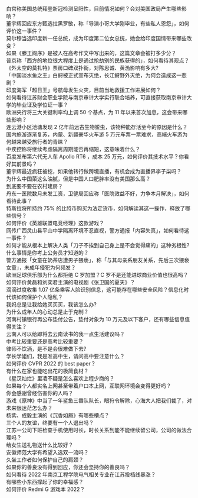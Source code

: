 白宫称美国总统拜登新冠检测呈阳性，目前情况如何？会对美国政局产生哪些影响？  
董宇辉回应东方甄选拉黑罗敏，称「导演小哥大学刚毕业，有些私人恩怨」，如何评价这一事件？  
莫尔穆当选印度新一任总统，成为印度第二位女总统，她会给印度国情带来哪些改变？  
如果《滕王阁序》是被人在高考作文中写出来的，这篇文章会被打多少分？  
普京称「西方的地位很大程度上是通过抢劫别的民族获得的」，如何看待其观点？  
《外太空的莫扎特》票房口碑双扑街，对陈思诚、黄渤影响有多大?  
「中国淡水鱼之王」白鲟被正式宣布灭绝，长江鲟野外灭绝，为何会造成这一悲剧？  
印度海军「超日王」号航母发生火灾，目前当地救援工作进展如何？  
如何看待江苏财会职业学院与南京审计大学实行联合培养，可直接获取南京审计大学的毕业证及学位证一事？  
欧洲央行将三大关键利率均上调 50 个基点，为 11 年以来首次加息，这会带来哪些影响？  
连云港小区池塘发现 2 亿年前远古生物鲎虫，该物种能存活至今的原因是什么？  
国内旅游逐渐复苏，内蒙、新疆豪华火车游 5 万元车票一票难求，高端火车游为何越来越受旅行者的青睐？  
中疾控称将继续考虑隔离周期能否再缩短，这意味着什么？  
百度发布第六代无人车 Apollo RT6 ，成本 25 万元，如何评价其技术水平？你看好其前景吗？  
董宇辉最近疯狂被挖，如果他转行做跨境直播，有机会成为直播界李子柒吗？  
为什么中国菜这么油腻，但是中国人口肥胖率没有美国那么高？  
到底要不要在农村建房？  
丹东一医院数月未发工资，卫健局回应称「医院效益不好，力争本月解决」，如何看待此事？  
特斯拉将所持约 75% 的比特币购买为法定货币，如何解读其这一操作，释放了哪些信号？  
如何评价《英雄联盟电竞经理》这款游戏？  
网传广西灵山县平山中学隔离环境不忍直视，警方通报「内容失真」，如何看待这一事件？  
如何才能从根本上解决人类「刀子不挨到自己身上是不会觉得痛的」这种劣根性?  
什么事情是你考上公务员才知道的？  
警方通报「女童在奶茶店遭男子猥亵」，称「与其母亲系朋友关系，先后三次猥亵女童」，未成年侵犯为何频发？  
欧洲足球俱乐部为什么都拒绝 C 罗加盟？C 罗不是还能进球商业价值也很高吗？  
如何评价黄磊和刘奕君主演的电视剧《张卫国的夏天》？  
滴滴过度收集 1.07 亿条乘客人脸识别信息，这可能存在哪些安全风险？信息化时代该如何保护个人隐私？  
我妈总是让我给她买买买，我该怎么办?  
为什么成年人的心动总是止于克制？  
河南村镇银行再公布垫付公告，垫付对象为 10 万元及以下客户，还有哪些信息值得关注？  
云南人可以给即将去云南读书的我一点生活建议吗？  
中考比较重要还是高考比较重要？  
律师不饮酒，是不是会很难做下去?  
学长学姐们，我是准高中生，请问高中要注意什么？  
如何评价 CVPR 2022 的 best paper？  
有什么在家也能吃出花的极简食材？  
《星汉灿烂》里凌不疑是怎么喜欢上程少商的？  
如果每个人都实名上网甚至带着户口本上网，互联网环境会变得更好吗？  
你会感谢曾经伤害你的人吗？  
游戏《原神》中当了一年鲨鱼三番队队长，眼狩令解除，心海大人把我们裁了，对未来很迷茫怎么办？  
杨紫、成毅主演的《沉香如屑》有哪些槽点？  
三个人的友谊，终要有一个人退出吗？  
江苏一公司下班检查手机使用时长，时长关系到能不能继续留公司，公司的做法合理吗？  
给女生送礼物送什么比较好？  
安徽师范大学有希望入选双一流吗？  
久坐工作者如何保护自己的肩颈？  
如果你的善良没有得到回应，你还会坚持你的善良吗？  
如何看待 2022 年南京工程学院电气相关专业在江苏投档线暴涨？  
有哪些小东西撑起了你的幸福感？  
如何评价 Redmi G 游戏本 2022？  
